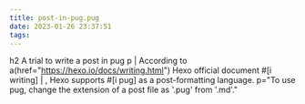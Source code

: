 ```yaml
---
title: post-in-pug.pug
date: 2023-01-26 23:37:51
tags:
---
```


h2 A trial to write a post in pug
p
  | According to
  a(href="https://hexo.io/docs/writing.html") Hexo official document #[i writing]
  | ,  Hexo supports #[i pug] as a post-formatting language.
p="To use pug, change the extension of a post file as '.pug' from '.md'."
